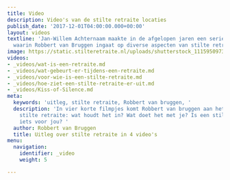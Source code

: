 ```yaml
---
title: Video
description: Video's van de stilte retraite locaties
publish_date: '2017-12-01T04:00:00.000+00:00'
layout: videos
textline: 'Jan-Willem Achternaam maakte in de afgelopen jaren een serie korte filmpjes
  waarin Robbert van Bruggen ingaat op diverse aspecten van stilte retraites. '
image: https://static.stilteretraite.nl/uploads/shutterstock_1115950973.jpg
videos:
- _videos/wat-is-een-retraite.md
- _videos/wat-gebeurt-er-tijdens-een-retraite.md
- _videos/voor-wie-is-een-stilte-retraite.md
- _videos/hoe-ziet-een-stilte-retraite-er-uit.md
- _videos/Kiss-of-Silence.md
meta:
  keywords: 'uitleg, stilte retraite, Robbert van bruggen, '
  description: 'In vier korte filmpjes komt Robbert van bruggen aan het woord over
    stilte retraite: wat houdt het in? Wat doet het met je? Is een stilte retraite
    iets voor jou? '
  author: Robbert van Bruggen
  title: Uitleg over stilte retraite in 4 video's
menu:
  navigation:
    identifier: _video
    weight: 5

---
```

